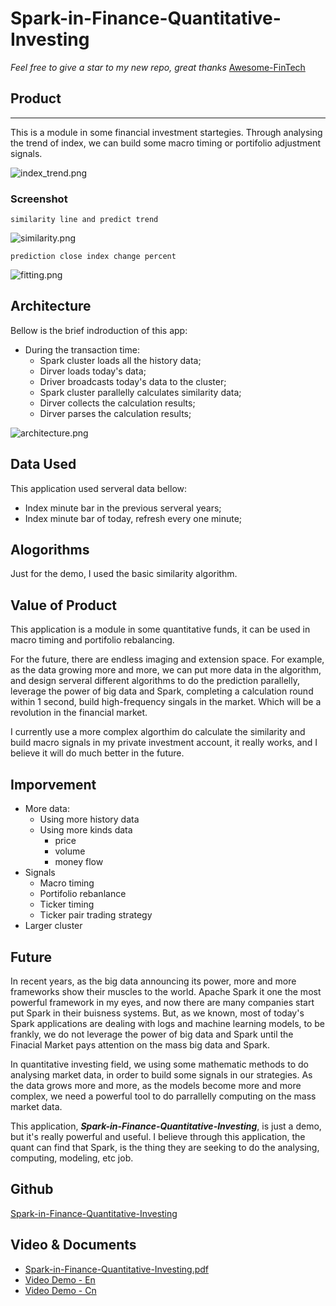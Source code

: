 # Spark-in-Finance-Quantitative-Investing


*Feel free to give a star to my new repo, great thanks* [Awesome-FinTech](https://github.com/litaotao/Awesome-FinTech)



## Product 
***

This is a module in some financial investment startegies. Through analysing the trend of index, we can build some macro timing or portifolio adjustment signals.

![index_trend.png](https://raw.githubusercontent.com/litaotao/Spark-in-Finance-Quantitative-Investing/master/docs/index_trend.png)


### Screenshot

`similarity line and predict trend`

![similarity.png](https://raw.githubusercontent.com/litaotao/Spark-in-Finance-Quantitative-Investing/master/docs/similarity.png)

`prediction close index change percent`

![fitting.png](https://raw.githubusercontent.com/litaotao/Spark-in-Finance-Quantitative-Investing/master/docs/fitting.png)


## Architecture

Bellow is the brief indroduction of this app:

- During the transaction time:
    - Spark cluster loads all the history data;
    - Dirver loads today's data;
    - Driver broadcasts today's data to the cluster;
    - Spark cluster parallelly calculates similarity data;
    - Dirver collects the calculation results;
    - Dirver parses the calculation results;

![architecture.png](https://raw.githubusercontent.com/litaotao/Spark-in-Finance-Quantitative-Investing/master/docs/architecture.png)


## Data Used

This application used serveral data bellow:

- Index minute bar in the previous serveral years;
- Index minute bar of today, refresh every one minute;

## Alogorithms 

Just for the demo, I used the basic similarity algorithm.

## Value of Product

This application is a module in some quantitative funds, it can be used in macro timing and portifolio rebalancing.

For the future, there are endless imaging and extension space. For example, as the data growing more and more, we can put more data in the algorithm, and design serveral different algorithms to do the prediction parallelly, leverage the power of big data and Spark, completing a calculation round within 1 second, build high-frequency singals in the market. Which will be a revolution in the financial market.

I currently use a more complex algorthim do calculate the similarity and build macro signals in my private investment account, it really works, and I believe it will do much better in the future.


## Imporvement

- More data:
    - Using more history data
    - Using more kinds data
        - price
        - volume
        - money flow
- Signals
    - Macro timing
    - Portifolio rebanlance
    - Ticker timing
    - Ticker pair trading strategy
- Larger cluster


## Future

In recent years, as the big data announcing its power, more and more frameworks show their muscles to the world. Apache Spark it one the most powerful framework in my eyes, and now there are many companies start put Spark in their buisness systems. But, as we known, most of today's Spark applications are dealing with logs and machine learning models, to be frankly, we do not leverage the power of big data and Spark until the Finacial Market pays attention on the mass big data and Spark.  

In quantitative investing field, we using some mathematic methods to do analysing market data, in order to build some signals in our strategies. As the data grows more and more, as the models become more and more complex, we need a powerful tool to do parrallelly computing on the mass market data. 

This application, ***Spark-in-Finance-Quantitative-Investing***, is just a demo, but it's really powerful and useful. I believe through this application, the quant can find that Spark, is the thing they are seeking to do the analysing, computing, modeling, etc job.

## Github

[Spark-in-Finance-Quantitative-Investing](https://github.com/litaotao/Spark-in-Finance-Quantitative-Investing)

## Video & Documents

- [Spark-in-Finance-Quantitative-Investing.pdf](https://raw.githubusercontent.com/litaotao/Spark-in-Finance-Quantitative-Investing/master/docs/Spark-in-Finance-Quantitative-Investing.pdf)
- [Video Demo - En](https://www.youtube.com/watch?v=WPc-DoSeCpU&feature=youtu.be)
- [Video Demo - Cn](http://v.youku.com/v_show/id_XMTY5NjA2ODY2OA==.html?beta&)
